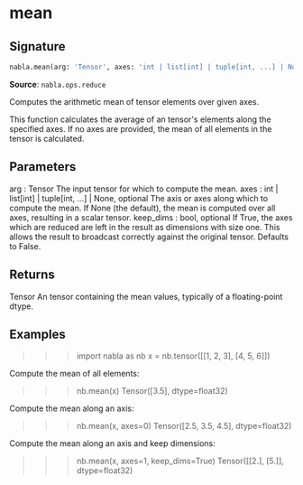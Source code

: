 # mean

## Signature

```python
nabla.mean(arg: 'Tensor', axes: 'int | list[int] | tuple[int, ...] | None' = None, keep_dims: 'bool' = False) -> 'Tensor'
```

**Source**: `nabla.ops.reduce`

Computes the arithmetic mean of tensor elements over given axes.

This function calculates the average of an tensor's elements along the
specified axes. If no axes are provided, the mean of all elements in the
tensor is calculated.

Parameters
----------
arg : Tensor
    The input tensor for which to compute the mean.
axes : int | list[int] | tuple[int, ...] | None, optional
    The axis or axes along which to compute the mean. If None (the default),
    the mean is computed over all axes, resulting in a scalar tensor.
keep_dims : bool, optional
    If True, the axes which are reduced are left in the result as
    dimensions with size one. This allows the result to broadcast
    correctly against the original tensor. Defaults to False.

Returns
-------
Tensor
    An tensor containing the mean values, typically of a floating-point dtype.

Examples
--------
>>> import nabla as nb
>>> x = nb.tensor([[1, 2, 3], [4, 5, 6]])

Compute the mean of all elements:
>>> nb.mean(x)
Tensor([3.5], dtype=float32)

Compute the mean along an axis:
>>> nb.mean(x, axes=0)
Tensor([2.5, 3.5, 4.5], dtype=float32)

Compute the mean along an axis and keep dimensions:
>>> nb.mean(x, axes=1, keep_dims=True)
Tensor([[2.],
       [5.]], dtype=float32)

